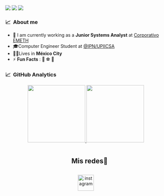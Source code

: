 <!--horizontal divider(gradiant)-->
<img src="https://user-images.githubusercontent.com/73097560/115834477-dbab4500-a447-11eb-908a-139a6edaec5c.gif">

<img src="https://cdn.discordapp.com/attachments/820719675675508739/1167962694767362058/github_aleg.png?ex=65500906&is=653d9406&hm=eed4523ab09f0d2e5eb36a0be0024ec9baf828da218fa1ce778b77e96f569d31&">


<img src="https://user-images.githubusercontent.com/73097560/115834477-dbab4500-a447-11eb-908a-139a6edaec5c.gif">

### 📈 &nbsp;About me
- 🏢 I am currently working as a **Junior Systems Analyst** at [Corporativo EMETH](https://sistemasemeth.com.mx/) 
- 🎓Computer Engineer Student at <a href="https://www.upiicsa.ipn.mx/">@IPN/UPIICSA</a>
- 🧑‍💻Lives in **México City**
- ⚡ **Fun Facts** : 🍕  ⚽  🚞

### 📈 &nbsp;GitHub Analytics

<p align="center">
<a href="https://github.com/AlejandraGomezH">
  <img height="180em" src="https://github-readme-stats-eight-theta.vercel.app/api?username=AlejandraGomezH&show_icons=true&theme=algolia&include_all_commits=true&count_private=true"/>
  <img height="180em" src="https://github-readme-stats-eight-theta.vercel.app/api/top-langs/?username=AlejandraGomezH&layout=compact&langs_count=8&theme=algolia"/>
</a>
</p>

<!-- Connect with me -->
<!--h2 without bottom border-->
<div id="user-content-toc">
  <ul align="center">
    <summary><h2 style="display: inline-block">Mis redes🤝</h2></summary>
  </ul>
</div>

<!--icons and links-->
<p align="center">
<a href="https://www.instagram.com/ale.go9/" target="blank"><img align="center" src="https://user-images.githubusercontent.com/88904952/234981169-2dd1e58f-4b7e-468c-8213-034ba62156c3.png" alt="instagram" height="50" width="50" /></a>
</p>
